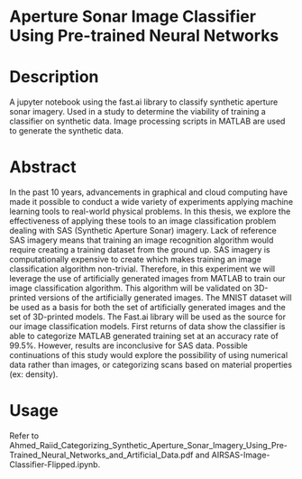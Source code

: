 # Aperture Sonar Image Classifier Using Pre-trained Neural Networks

# Description
A jupyter notebook using the fast.ai library to classify synthetic aperture sonar imagery. Used in a study to determine the viability of training a classifier on synthetic data. Image processing scripts in MATLAB are used to generate the synthetic data.

# Abstract

In the past 10 years, advancements in graphical and cloud computing have made it possible to conduct a wide variety of experiments applying machine learning tools to real-world physical problems. In this thesis, we explore the effectiveness of applying these tools to an image classification problem dealing with SAS (Synthetic Aperture Sonar) imagery. Lack of reference SAS imagery means that training an image recognition algorithm would require creating a training dataset from the ground up. SAS imagery is computationally expensive to create which makes training an image classification algorithm non-trivial. Therefore, in this experiment we will leverage the use of artificially generated images from MATLAB to train our image classification algorithm. This algorithm will be validated on 3D-printed versions of the artificially generated images. The MNIST dataset will be used as a basis for both the set of artificially generated images and the set of 3D-printed models. The Fast.ai library will be used as the source for our image classification models. First returns of data show the classifier is able to categorize MATLAB generated training set at an accuracy rate of 99.5%. However, results are inconclusive for SAS data. Possible continuations of this study would explore the possibility of using numerical data rather than images, or categorizing scans based on material properties (ex: density).

# Usage

Refer to Ahmed_Raiid_Categorizing_Synthetic_Aperture_Sonar_Imagery_Using_Pre-Trained_Neural_Networks_and_Artificial_Data.pdf and AIRSAS-Image-Classifier-Flipped.ipynb.



